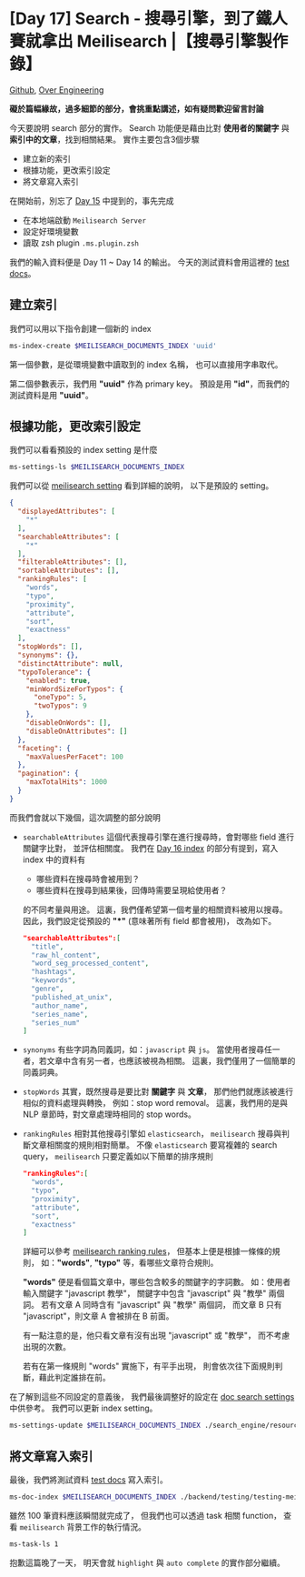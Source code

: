 # [Day 17] Search - 搜尋引擎，到了鐵人賽就拿出 Meilisearch |【搜尋引擎製作錄】

[Github], [Over Engineering]

**礙於篇幅緣故，過多細節的部分，會挑重點講述，如有疑問歡迎留言討論**

今天要說明 search 部分的實作。
Search 功能便是藉由比對 **使用者的關鍵字** 與 **索引中的文章**，找到相關結果。
實作主要包含3個步驟
- 建立新的索引
- 根據功能，更改索引設定
- 將文章寫入索引

在開始前，別忘了 [Day 15] 中提到的，事先完成
- 在本地端啟動 `Meilisearch Server`
- 設定好環境變數
- 讀取 zsh plugin `.ms.plugin.zsh`

我們的輸入資料便是 Day 11 ~ Day 14 的輸出。
今天的測試資料會用這裡的 [test docs]。

## 建立索引
我們可以用以下指令創建一個新的 index
```bash
ms-index-create $MEILISEARCH_DOCUMENTS_INDEX 'uuid'
```
第一個參數，是從環境變數中讀取到的 index 名稱，
也可以直接用字串取代。

第二個參數表示，我們用 **"uuid"** 作為 primary key。
預設是用 **"id"**，而我們的測試資料是用 **"uuid"**。

## 根據功能，更改索引設定
我們可以看看預設的 index setting 是什麼
```bash
ms-settings-ls $MEILISEARCH_DOCUMENTS_INDEX
```
我們可以從 [meilisearch setting] 看到詳細的說明，
以下是預設的 setting。
```json
{
  "displayedAttributes": [
    "*"
  ],
  "searchableAttributes": [
    "*"
  ],
  "filterableAttributes": [],
  "sortableAttributes": [],
  "rankingRules": [
    "words",
    "typo",
    "proximity",
    "attribute",
    "sort",
    "exactness"
  ],
  "stopWords": [],
  "synonyms": {},
  "distinctAttribute": null,
  "typoTolerance": {
    "enabled": true,
    "minWordSizeForTypos": {
      "oneTypo": 5,
      "twoTypos": 9
    },
    "disableOnWords": [],
    "disableOnAttributes": []
  },
  "faceting": {
    "maxValuesPerFacet": 100
  },
  "pagination": {
    "maxTotalHits": 1000
  }
}
```
而我們會就以下幾個，這次調整的部分說明
- `searchableAttributes`
  這個代表搜尋引擎在進行搜尋時，會對哪些 field 進行關鍵字比對，
  並評估相關度。
  我們在 [Day 16 index] 的部分有提到，寫入 index 中的資料有
  - 哪些資料在搜尋時會被用到？
  - 哪些資料在搜尋到結果後，回傳時需要呈現給使用者？

  的不同考量與用途。
  這裏，我們僅希望第一個考量的相關資料被用以搜尋。
  因此，我們設定從預設的 **"\*"** (意味著所有 field 都會被用)，
  改為如下。
  ```json
  "searchableAttributes":[
    "title",
    "raw_hl_content",
    "word_seg_processed_content",
    "hashtags",
    "keywords",
    "genre",
    "published_at_unix",
    "author_name",
    "series_name",
    "series_num"
  ]
  ```

- `synonyms`
  有些字詞為同義詞，如：`javascript` 與 `js`。
  當使用者搜尋任一者，若文章中含有另一者，也應該被視為相關。
  這裏，我們僅用了一個簡單的同義詞典。

- `stopWords`
  其實，既然搜尋是要比對 **關鍵字** 與 **文章**，
  那們他們就應該被進行相似的資料處理與轉換，
  例如：stop word removal。
  這裏，我們用的是與 NLP 章節時，對文章處理時相同的 stop words。

- `rankingRules`
  相對其他搜尋引擎如 `elasticsearch`，
  `meilisearch` 搜尋與判斷文章相關度的規則相對簡單。
  不像 `elasticsearch` 要寫複雜的 search query，
  `meilisearch` 只要定義如以下簡單的排序規則
  ```json
  "rankingRules":[
    "words",
    "typo",
    "proximity",
    "attribute",
    "sort",
    "exactness"
  ]
  ```
  詳細可以參考 [meilisearch ranking rules]，
  但基本上便是根據一條條的規則，
  如：**"words"**, **"typo"** 等，看哪些文章符合規則。

  **"words"** 便是看個篇文章中，哪些包含較多的關鍵字的字詞數。
  如：使用者輸入關鍵字 "javascript 教學"，
  關鍵字中包含 "javascript" 與 "教學" 兩個詞。
  若有文章 A 同時含有 "javascript" 與 "教學" 兩個詞，
  而文章 B 只有 "javascript"，則文章 A 會被排在 B 前面。

  有一點注意的是，他只看文章有沒有出現 "javascript" 或 "教學"，
  而不考慮出現的次數。

  若有在第一條規則 "words" 實施下，有平手出現，
  則會依次往下面規則判斷，藉此判定誰排在前。

在了解到這些不同設定的意義後，
我們最後調整好的設定在 [doc search settings] 中供參考。
我們可以更新 index setting。
```bash
ms-settings-update $MEILISEARCH_DOCUMENTS_INDEX ./search_engine/resources/docs.settings.json
```

## 將文章寫入索引

最後，我們將測試資料 [test docs] 寫入索引。
```bash
ms-doc-index $MEILISEARCH_DOCUMENTS_INDEX ./backend/testing/testing-meilisearch_docs_indexing_100.json
```
雖然 100 筆資料應該瞬間就完成了，
但我們也可以透過 task 相關 function，
查看 `meilisearch` 背景工作的執行情況。
```bash
ms-task-ls 1
```

抱歉這篇晚了一天，
明天會就 `highlight` 與 `auto complete` 的實作部分繼續。


[Github]: https://github.com/over-engineering-run
[Over Engineering]: https://over-engineering-frontend.fly.dev/
[Day 15]: https://github.com/over-engineering-run/over-engineering-articles/blob/main/articles/15_ms_plugin.md#meilisearch-zsh-plugin
[test docs]: https://github.com/over-engineering-run/over-engineering/blob/v0.0.1/backend/testing/testing-meilisearch_docs_indexing_100.json
[meilisearch setting]: https://docs.meilisearch.com/reference/api/settings.html#settings-object
[Day 16 index]: https://github.com/over-engineering-run/over-engineering-articles/blob/main/articles/16_search_engine_index_schema_setting.md#index
[meilisearch ranking rules]: https://docs.meilisearch.com/reference/api/settings.html#ranking-rules-array
[doc search settings]: https://github.com/over-engineering-run/over-engineering/blob/v0.0.1/search_engine/resources/docs.settings.json
